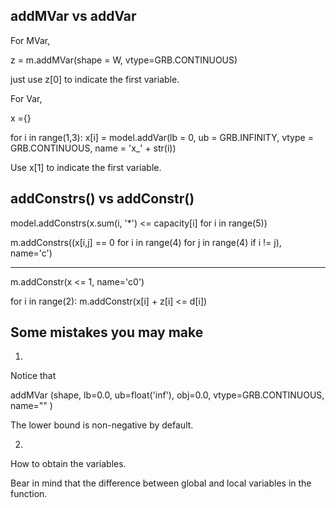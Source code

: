## addMVar vs addVar

For MVar, 

z = m.addMVar(shape = W, vtype=GRB.CONTINUOUS)

just use z[0] to indicate the first variable.

For Var,

x ={}

for i in range(1,3):
    x[i] = model.addVar(lb = 0, ub = GRB.INFINITY, vtype = GRB.CONTINUOUS, name = 'x_' + str(i))

Use x[1] to indicate the first variable.

## addConstrs() vs addConstr()

model.addConstrs(x.sum(i, '*') <= capacity[i] for i in range(5))

m.addConstrs((x[i,j] == 0 for i in range(4)
                            for j in range(4)
                            if i != j), name='c')

----------------------------------------------

m.addConstr(x <= 1, name='c0')

for i in range(2):
        m.addConstr(x[i] + z[i] <= d[i])


## Some mistakes you may make

1.
Notice that 

addMVar (shape, lb=0.0, ub=float('inf'), obj=0.0, vtype=GRB.CONTINUOUS, name="" )

The lower bound is non-negative by default.

2.
How to obtain the variables.

Bear in mind that the difference between global and local variables in the function.